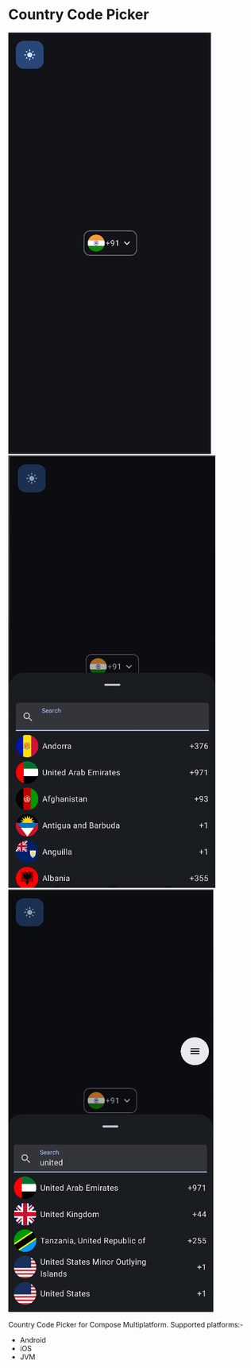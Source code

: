 # Country Code Picker

![Icon](./assets/icon.png) ![Picker](./assets/picker.png) ![Search](./assets/picker_search.png)

Country Code Picker for Compose Multiplatform. Supported platforms:-
- Android
- iOS
- JVM